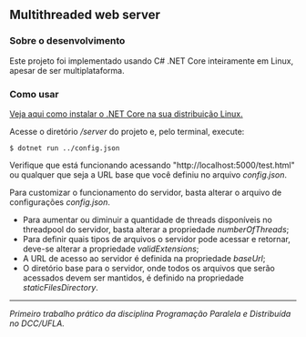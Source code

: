 ## Multithreaded web server


### Sobre o desenvolvimento
Este projeto foi implementado usando C# .NET Core inteiramente em Linux, apesar de ser multiplataforma.

### Como usar
[Veja aqui como instalar o .NET Core na sua distribuição Linux.](https://www.microsoft.com/net/learn/get-started/linuxredhat)

Acesse o diretório */server* do projeto e, pelo terminal, execute:

`$ dotnet run ../config.json`

Verifique que está funcionando acessando "http://localhost:5000/test.html" ou qualquer que seja a URL base que você definiu no arquivo *config.json*.

Para customizar o funcionamento do servidor, basta alterar o arquivo de configurações *config.json*.

* Para aumentar ou diminuir a quantidade de threads disponíveis no threadpool do servidor, basta alterar a propriedade *numberOfThreads*;
* Para definir quais tipos de arquivos o servidor pode acessar e retornar, deve-se alterar a propriedade *validExtensions*;
* A URL de acesso ao servidor é definida na propriedade *baseUrl*;
* O diretório base para o servidor, onde todos os arquivos que serão acessados devem ser mantidos, é definido na propriedade *staticFilesDirectory*.

___
*Primeiro trabalho prático da disciplina Programação Paralela e Distribuída no DCC/UFLA.*
